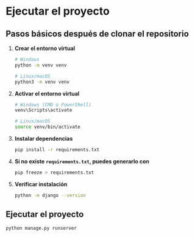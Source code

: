 # Ejecutar el proyecto

## Pasos básicos después de clonar el repositorio

1. **Crear el entorno virtual**
   ```bash
   # Windows
   python -m venv venv

   # Linux/macOS
   python3 -m venv venv
   ```
2. **Activar el entorno virtual**
   ```bash
   # Windows (CMD o PowerShell)
   venv\Scripts\activate

   # Linux/macOS
   source venv/bin/activate
   ```
3. **Instalar dependencias**
   ```bash
   pip install -r requirements.txt
   ```
4. **Si no existe `requirements.txt`, puedes generarlo con**
    ```bash
    pip freeze > requirements.txt
    ```
5. **Verificar instalación**
   ```bash
   python -m django --version
   ```
   
## Ejecutar el proyecto  
```bash
python manage.py runserver
```